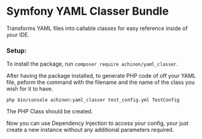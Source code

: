 # Symfony YAML Classer Bundle
Transforms YAML files into callable classes for easy reference inside of your IDE.

### Setup:

To install the package, run ```composer require achinon/yaml_classer```.

After having the package installed, to generate PHP code of off your YAML file, peform the command with the filename and the name of the class you wish for it to have.

```php bin/console achinon:yaml_classer test_config.yml TestConfig```

The PHP Class should be created.

Now you can use Dependency Injection to access your config, your just create a new instance without any additional parameters required.
